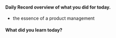 #### Daily Record overview of what you did for today.
- the essence of a product management

#### What did you learn today?

